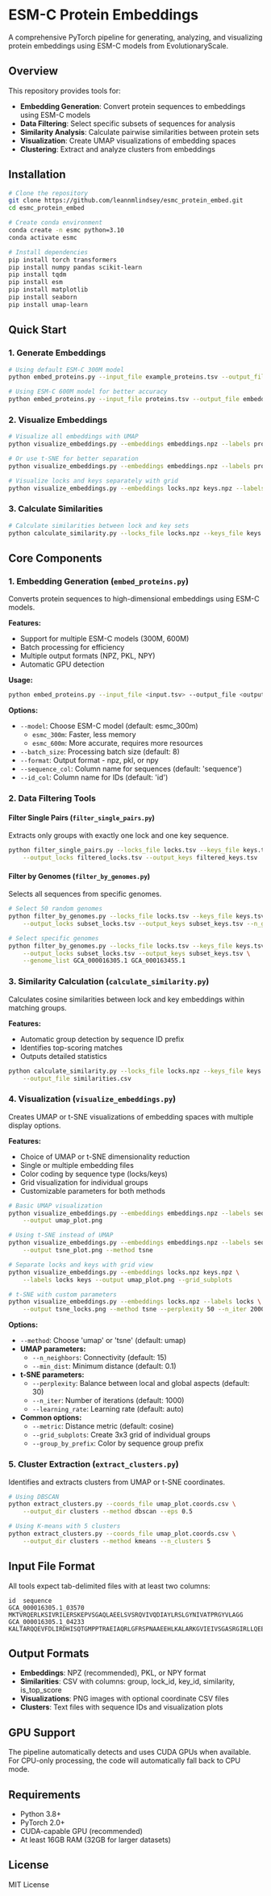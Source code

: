 # ESM-C Protein Embeddings

A comprehensive PyTorch pipeline for generating, analyzing, and visualizing protein embeddings using ESM-C models from EvolutionaryScale.

## Overview

This repository provides tools for:
- **Embedding Generation**: Convert protein sequences to embeddings using ESM-C models
- **Data Filtering**: Select specific subsets of sequences for analysis
- **Similarity Analysis**: Calculate pairwise similarities between protein sets
- **Visualization**: Create UMAP visualizations of embedding spaces
- **Clustering**: Extract and analyze clusters from embeddings

## Installation

```bash
# Clone the repository
git clone https://github.com/leannmlindsey/esmc_protein_embed.git
cd esmc_protein_embed

# Create conda environment 
conda create -n esmc python=3.10
conda activate esmc

# Install dependencies
pip install torch transformers
pip install numpy pandas scikit-learn
pip install tqdm
pip install esm
pip install matplotlib
pip install seaborn
pip install umap-learn
```

## Quick Start

### 1. Generate Embeddings

```bash
# Using default ESM-C 300M model
python embed_proteins.py --input_file example_proteins.tsv --output_file embeddings.npz

# Using ESM-C 600M model for better accuracy
python embed_proteins.py --input_file proteins.tsv --output_file embeddings.npz --model esmc_600m
```

### 2. Visualize Embeddings

```bash
# Visualize all embeddings with UMAP
python visualize_embeddings.py --embeddings embeddings.npz --labels proteins --output umap_plot.png

# Or use t-SNE for better separation
python visualize_embeddings.py --embeddings embeddings.npz --labels proteins --output tsne_plot.png --method tsne

# Visualize locks and keys separately with grid
python visualize_embeddings.py --embeddings locks.npz keys.npz --labels locks keys --output umap_plot.png --grid_subplots
```

### 3. Calculate Similarities

```bash
# Calculate similarities between lock and key sets
python calculate_similarity.py --locks_file locks.npz --keys_file keys.npz --output_file similarities.csv
```

## Core Components

### 1. Embedding Generation (`embed_proteins.py`)

Converts protein sequences to high-dimensional embeddings using ESM-C models.

**Features:**
- Support for multiple ESM-C models (300M, 600M)
- Batch processing for efficiency
- Multiple output formats (NPZ, PKL, NPY)
- Automatic GPU detection

**Usage:**
```bash
python embed_proteins.py --input_file <input.tsv> --output_file <output.npz> [options]
```

**Options:**
- `--model`: Choose ESM-C model (default: esmc_300m)
  - `esmc_300m`: Faster, less memory
  - `esmc_600m`: More accurate, requires more resources
- `--batch_size`: Processing batch size (default: 8)
- `--format`: Output format - npz, pkl, or npy
- `--sequence_col`: Column name for sequences (default: 'sequence')
- `--id_col`: Column name for IDs (default: 'id')

### 2. Data Filtering Tools

#### Filter Single Pairs (`filter_single_pairs.py`)
Extracts only groups with exactly one lock and one key sequence.

```bash
python filter_single_pairs.py --locks_file locks.tsv --keys_file keys.tsv \
    --output_locks filtered_locks.tsv --output_keys filtered_keys.tsv
```

#### Filter by Genomes (`filter_by_genomes.py`)
Selects all sequences from specific genomes.

```bash
# Select 50 random genomes
python filter_by_genomes.py --locks_file locks.tsv --keys_file keys.tsv \
    --output_locks subset_locks.tsv --output_keys subset_keys.tsv --n_genomes 50

# Select specific genomes
python filter_by_genomes.py --locks_file locks.tsv --keys_file keys.tsv \
    --output_locks subset_locks.tsv --output_keys subset_keys.tsv \
    --genome_list GCA_000016305.1 GCA_000163455.1
```

### 3. Similarity Calculation (`calculate_similarity.py`)

Calculates cosine similarities between lock and key embeddings within matching groups.

**Features:**
- Automatic group detection by sequence ID prefix
- Identifies top-scoring matches
- Outputs detailed statistics

```bash
python calculate_similarity.py --locks_file locks.npz --keys_file keys.npz \
    --output_file similarities.csv
```

### 4. Visualization (`visualize_embeddings.py`)

Creates UMAP or t-SNE visualizations of embedding spaces with multiple display options.

**Features:**
- Choice of UMAP or t-SNE dimensionality reduction
- Single or multiple embedding files
- Color coding by sequence type (locks/keys)
- Grid visualization for individual groups
- Customizable parameters for both methods

```bash
# Basic UMAP visualization
python visualize_embeddings.py --embeddings embeddings.npz --labels sequences \
    --output umap_plot.png

# Using t-SNE instead of UMAP
python visualize_embeddings.py --embeddings embeddings.npz --labels sequences \
    --output tsne_plot.png --method tsne

# Separate locks and keys with grid view
python visualize_embeddings.py --embeddings locks.npz keys.npz \
    --labels locks keys --output umap_plot.png --grid_subplots

# t-SNE with custom parameters
python visualize_embeddings.py --embeddings locks.npz --labels locks \
    --output tsne_locks.png --method tsne --perplexity 50 --n_iter 2000
```

**Options:**
- `--method`: Choose 'umap' or 'tsne' (default: umap)
- **UMAP parameters:**
  - `--n_neighbors`: Connectivity (default: 15)
  - `--min_dist`: Minimum distance (default: 0.1)
- **t-SNE parameters:**
  - `--perplexity`: Balance between local and global aspects (default: 30)
  - `--n_iter`: Number of iterations (default: 1000)
  - `--learning_rate`: Learning rate (default: auto)
- **Common options:**
  - `--metric`: Distance metric (default: cosine)
  - `--grid_subplots`: Create 3x3 grid of individual groups
  - `--group_by_prefix`: Color by sequence group prefix

### 5. Cluster Extraction (`extract_clusters.py`)

Identifies and extracts clusters from UMAP or t-SNE coordinates.

```bash
# Using DBSCAN
python extract_clusters.py --coords_file umap_plot.coords.csv \
    --output_dir clusters --method dbscan --eps 0.5

# Using K-means with 5 clusters
python extract_clusters.py --coords_file umap_plot.coords.csv \
    --output_dir clusters --method kmeans --n_clusters 5
```

## Input File Format

All tools expect tab-delimited files with at least two columns:

```
id	sequence
GCA_000016305.1_03570	MKTVRQERLKSIVRILERSKEPVSGAQLAEELSVSRQVIVQDIAYLRSLGYNIVATPRGYVLAGG
GCA_000016305.1_04233	KALTARQQEVFDLIRDHISQTGMPPTRAEIAQRLGFRSPNAAEEHLKALARKGVIEIVSGASRGIRLLQEE
```

## Output Formats

- **Embeddings**: NPZ (recommended), PKL, or NPY format
- **Similarities**: CSV with columns: group, lock_id, key_id, similarity, is_top_score
- **Visualizations**: PNG images with optional coordinate CSV files
- **Clusters**: Text files with sequence IDs and visualization plots

## GPU Support

The pipeline automatically detects and uses CUDA GPUs when available. For CPU-only processing, the code will automatically fall back to CPU mode.

## Requirements

- Python 3.8+
- PyTorch 2.0+
- CUDA-capable GPU (recommended)
- At least 16GB RAM (32GB for larger datasets)

## License

MIT License
